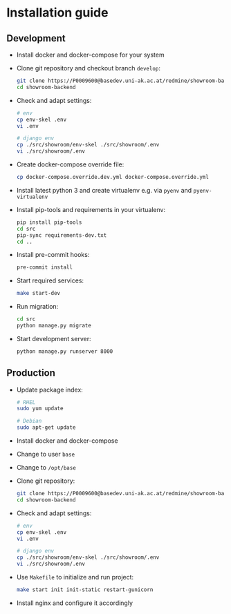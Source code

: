 # Installation guide

## Development

* Install docker and docker-compose for your system

* Clone git repository and checkout branch `develop`:

    ```bash
    git clone https://P0009600@basedev.uni-ak.ac.at/redmine/showroom-backend.git
    cd showroom-backend
    ```

* Check and adapt settings:

    ```bash
    # env
    cp env-skel .env
    vi .env
    
    # django env
    cp ./src/showroom/env-skel ./src/showroom/.env
    vi ./src/showroom/.env
    ```

* Create docker-compose override file:

    ```bash
    cp docker-compose.override.dev.yml docker-compose.override.yml
    ```

* Install latest python 3 and create virtualenv e.g. via `pyenv` and `pyenv-virtualenv`

* Install pip-tools and requirements in your virtualenv:

    ```bash
    pip install pip-tools
    cd src
    pip-sync requirements-dev.txt
    cd ..
    ```

* Install pre-commit hooks:

    ```bash
    pre-commit install
    ```

* Start required services:

    ```bash
    make start-dev
    ```
    
* Run migration:

    ```bash
    cd src
    python manage.py migrate
    ```

* Start development server:

    ```bash
    python manage.py runserver 8000
    ```


## Production

* Update package index:

    ```bash
    # RHEL
    sudo yum update

    # Debian
    sudo apt-get update
    ```

* Install docker and docker-compose

* Change to user `base`

* Change to `/opt/base`

* Clone git repository:

    ```bash
    git clone https://P0009600@basedev.uni-ak.ac.at/redmine/showroom-backend.git
    cd showroom-backend
    ```

* Check and adapt settings:

    ```bash
    # env
    cp env-skel .env
    vi .env
    
    # django env
    cp ./src/showroom/env-skel ./src/showroom/.env
    vi ./src/showroom/.env
    ```

* Use `Makefile` to initialize and run project:

    ```bash
    make start init init-static restart-gunicorn
    ```

* Install nginx and configure it accordingly
